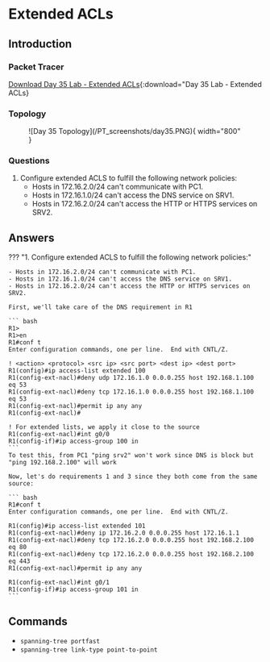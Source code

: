 # Extended ACLs

## Introduction

### Packet Tracer

[Download Day 35 Lab - Extended ACLs](/JITL/Day%2035%20Lab%20-%20Extended%20ACLs.pkt){:download="Day 35 Lab - Extended ACLs}

### Topology

<figure markdown>
  ![Day 35 Topology](/PT_screenshots/day35.PNG){ width="800" }
  <figcaption></figcaption>
</figure>

### Questions

1. Configure extended ACLS to fulfill the following network policies:
    - Hosts in 172.16.2.0/24 can't communicate with PC1.
    - Hosts in 172.16.1.0/24 can't access the DNS service on SRV1.
    - Hosts in 172.16.2.0/24 can't access the HTTP or HTTPS services on SRV2.

## Answers


??? "1. Configure extended ACLS to fulfill the following network policies:"

    - Hosts in 172.16.2.0/24 can't communicate with PC1.
    - Hosts in 172.16.1.0/24 can't access the DNS service on SRV1.
    - Hosts in 172.16.2.0/24 can't access the HTTP or HTTPS services on SRV2.

    First, we'll take care of the DNS requirement in R1

    ``` bash
    R1>
    R1>en
    R1#conf t
    Enter configuration commands, one per line.  End with CNTL/Z.

    ! <action> <protocol> <src ip> <src port> <dest ip> <dest port>
    R1(config)#ip access-list extended 100
    R1(config-ext-nacl)#deny udp 172.16.1.0 0.0.0.255 host 192.168.1.100 eq 53
    R1(config-ext-nacl)#deny tcp 172.16.1.0 0.0.0.255 host 192.168.1.100 eq 53
    R1(config-ext-nacl)#permit ip any any
    R1(config-ext-nacl)#

    ! For extended lists, we apply it close to the source
    R1(config-ext-nacl)#int g0/0
    R1(config-if)#ip access-group 100 in
    ```
    To test this, from PC1 "ping srv2" won't work since DNS is block but "ping 192.168.2.100" will work

    Now, let's do requirements 1 and 3 since they both come from the same source:

    ``` bash
    R1#conf t
    Enter configuration commands, one per line.  End with CNTL/Z.

    R1(config)#ip access-list extended 101
    R1(config-ext-nacl)#deny ip 172.16.2.0 0.0.0.255 host 172.16.1.1
    R1(config-ext-nacl)#deny tcp 172.16.2.0 0.0.0.255 host 192.168.2.100 eq 80
    R1(config-ext-nacl)#deny tcp 172.16.2.0 0.0.0.255 host 192.168.2.100 eq 443
    R1(config-ext-nacl)#permit ip any any

    R1(config-ext-nacl)#int g0/1
    R1(config-if)#ip access-group 101 in
    ```

## Commands

* `spanning-tree portfast `
* `spanning-tree link-type point-to-point `

  